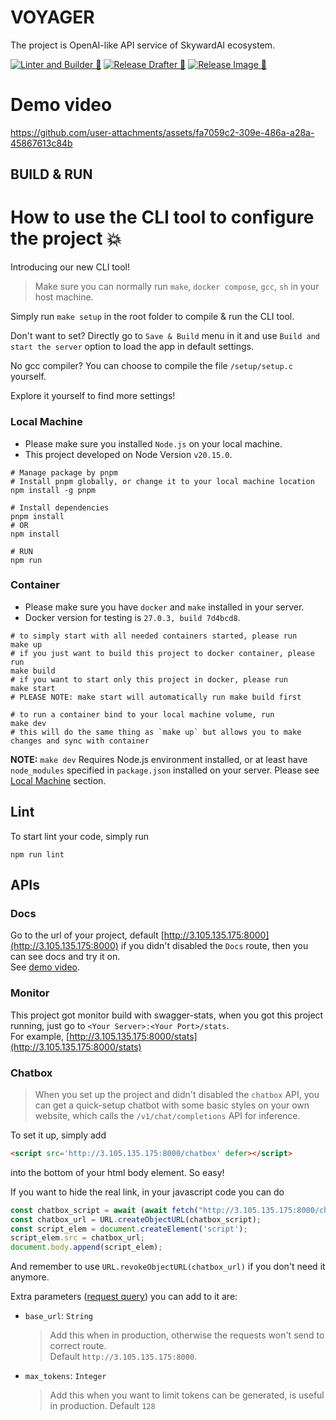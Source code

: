 # VOYAGER
The project is OpenAI-like API service of SkywardAI ecosystem.

[![Linter and Builder 🚀](https://github.com/SkywardAI/voyager/actions/workflows/linter-builder-checker.yml/badge.svg)](https://github.com/SkywardAI/voyager/actions/workflows/linter-builder-checker.yml)
[![Release Drafter 🚀](https://github.com/SkywardAI/voyager/actions/workflows/release-drafter.yml/badge.svg)](https://github.com/SkywardAI/voyager/actions/workflows/release-drafter.yml) 
[![Release Image 🚀](https://github.com/SkywardAI/voyager/actions/workflows/release-image.yml/badge.svg)](https://github.com/SkywardAI/voyager/actions/workflows/release-image.yml)

# Demo video

https://github.com/user-attachments/assets/fa7059c2-309e-486a-a28a-45867613c84b

## BUILD & RUN


# How to use the CLI tool to configure the project 💥
Introducing our new CLI tool!  
> Make sure you can normally run `make`, `docker compose`, `gcc`, `sh` in your host machine.  

Simply run `make setup` in the root folder to compile & run the CLI tool.  
  
Don't want to set? Directly go to `Save & Build` menu in it and use `Build and start the server` option to load the app in default settings.  
  
No gcc compiler? You can choose to compile the file `/setup/setup.c` yourself.
  
Explore it yourself to find more settings!


### Local Machine
* Please make sure you installed `Node.js` on your local machine.  
* This project developed on Node Version `v20.15.0`.  
  
```shell
# Manage package by pnpm
# Install pnpm globally, or change it to your local machine location
npm install -g pnpm

# Install dependencies
pnpm install
# OR
npm install

# RUN
npm run
```

### Container
* Please make sure you have `docker` and `make` installed in your server.  
* Docker version for testing is `27.0.3, build 7d4bcd8`.  
```shell
# to simply start with all needed containers started, please run
make up
# if you just want to build this project to docker container, please run
make build
# if you want to start only this project in docker, please run
make start
# PLEASE NOTE: make start will automatically run make build first

# to run a container bind to your local machine volume, run
make dev
# this will do the same thing as `make up` but allows you to make changes and sync with container
```
**NOTE:** `make dev` Requires Node.js environment installed, or at least have `node_modules` specified in `package.json` installed on your server. Please see [Local Machine](#local-machine) section.

## Lint
To start lint your code, simply run
```shell
npm run lint
```

## APIs

### Docs
Go to the url of your project, default [http://3.105.135.175:8000](http://3.105.135.175:8000) if you didn't disabled the `Docs` route, then you can see docs and try it on.  
See [demo video](#setup-and-api-usage-demo-video).

### Monitor
This project got monitor build with swagger-stats, when you got this project running, just go to `<Your Server>:<Your Port>/stats`.  
For example, [http://3.105.135.175:8000/stats](http://3.105.135.175:8000/stats)

### Chatbox
> When you set up the project and didn't disabled the `chatbox` API, you can get a quick-setup chatbot with some basic styles on your own website, which calls the `/v1/chat/completions` API for inference.  
  
To set it up, simply add  
```html
<script src='http://3.105.135.175:8000/chatbox' defer></script>
```
into the bottom of your html body element. So easy!  
  
If you want to hide the real link, in your javascript code you can do  
```js
const chatbox_script = await (await fetch("http://3.105.135.175:8000/chatbox")).blob();
const chatbox_url = URL.createObjectURL(chatbox_script);
const script_elem = document.createElement('script');
script_elem.src = chatbox_url;
document.body.append(script_elem);
```
And remember to use `URL.revokeObjectURL(chatbox_url)` if you don't need it anymore.  
  
Extra parameters ([request query](https://en.wikipedia.org/wiki/Query_string)) you can add to it are:
* `base_url`: `String`  
    > Add this when in production, otherwise the requests won't send to correct route.  
    > Default `http://3.105.135.175:8000`.
* `max_tokens`: `Integer`  
    > Add this when you want to limit tokens can be generated, is useful in production.
    > Default `128`
